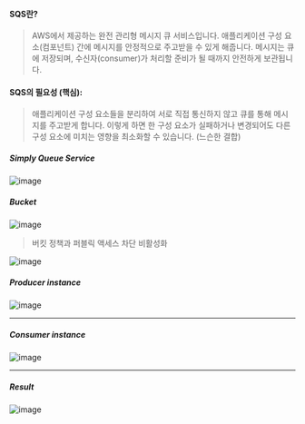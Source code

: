 #### SQS란?

> AWS에서 제공하는 완전 관리형 메시지 큐 서비스입니다.
> 애플리케이션 구성 요소(컴포넌트) 간에 메시지를 안정적으로 주고받을 수 있게 해줍니다.
> 메시지는 큐에 저장되며, 수신자(consumer)가 처리할 준비가 될 때까지 안전하게 보관됩니다.

#### SQS의 필요성 (핵심):

> 애플리케이션 구성 요소들을 분리하여 서로 직접 통신하지 않고 큐를 통해 메시지를 주고받게 합니다.
> 이렇게 하면 한 구성 요소가 실패하거나 변경되어도 다른 구성 요소에 미치는 영향을 최소화할 수 있습니다. (느슨한 결합)

##### Simply Queue Service

![image](https://github.com/user-attachments/assets/21290128-fba9-4a78-b758-4bd4e32ce5a6)

##### Bucket

![image](https://github.com/user-attachments/assets/cc0cd917-fbf0-44ed-8de9-c9de1c00e3e1)

> 버킷 정책과 퍼블릭 액세스 차단 비활성화

![image](https://github.com/user-attachments/assets/42fe4a80-9b52-4bc3-acb6-894daae03a45)

##### Producer instance

![image](https://github.com/user-attachments/assets/ad9d1bfa-3ab8-4cae-8e0a-b15f3fa812d9)

----

##### Consumer instance

![image](https://github.com/user-attachments/assets/f829db2f-cbfc-486b-b050-21deb984fc75)

----

##### Result

![image](https://github.com/user-attachments/assets/5162ac44-554e-4307-a700-5ccc4ca3cb55)

